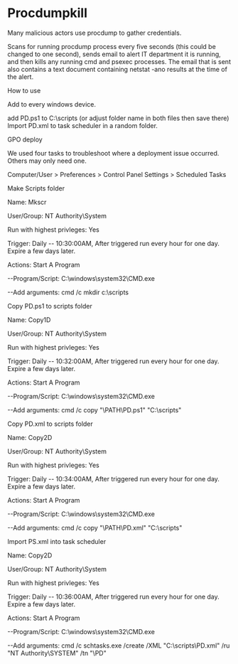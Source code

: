 # Procdumpkill

Many malicious actors use procdump to gather credentials.

Scans for running procdump process every five seconds (this could be changed to one second), sends email to alert IT department it is running, and then kills any running cmd and psexec processes. The email that is sent also contains a text document containing netstat -ano results at the time of the alert.

How to use

Add to every windows device.

add PD.ps1 to C:\scripts (or adjust folder name in both files then save there)
Import PD.xml to task scheduler in a random folder.


GPO deploy

We used four tasks to troubleshoot where a deployment issue occurred. Others may only need one.

Computer/User > Preferences > Control Panel Settings > Scheduled Tasks

Make Scripts folder

Name: Mkscr

User/Group:  NT Authority\System

Run with highest privleges: Yes

Trigger: Daily -- 10:30:00AM, After triggered run every hour for one day. Expire a few days later.

Actions: Start A Program

--Program/Script: C:\windows\system32\CMD.exe

--Add arguments: cmd /c mkdir c:\scripts

Copy PD.ps1 to scripts folder

Name: Copy1D

User/Group:  NT Authority\System

Run with highest privleges: Yes

Trigger: Daily -- 10:32:00AM, After triggered run every hour for one day. Expire a few days later.

Actions: Start A Program

--Program/Script: C:\windows\system32\CMD.exe

--Add arguments: cmd /c copy "\\PATH\PD.ps1" "C:\scripts"

Copy PD.xml to scripts folder

Name: Copy2D

User/Group:  NT Authority\System

Run with highest privleges: Yes

Trigger: Daily -- 10:34:00AM, After triggered run every hour for one day. Expire a few days later.

Actions: Start A Program

--Program/Script: C:\windows\system32\CMD.exe

--Add arguments: cmd /c copy "\\PATH\PD.xml" "C:\scripts"

Import PS.xml into task scheduler

Name: Copy2D

User/Group:  NT Authority\System

Run with highest privleges: Yes

Trigger: Daily -- 10:36:00AM, After triggered run every hour for one day. Expire a few days later.

Actions: Start A Program

--Program/Script: C:\windows\system32\CMD.exe

--Add arguments: cmd /c schtasks.exe /create /XML "C:\scripts\PD.xml" /ru "NT Authority\SYSTEM" /tn "\PD"
